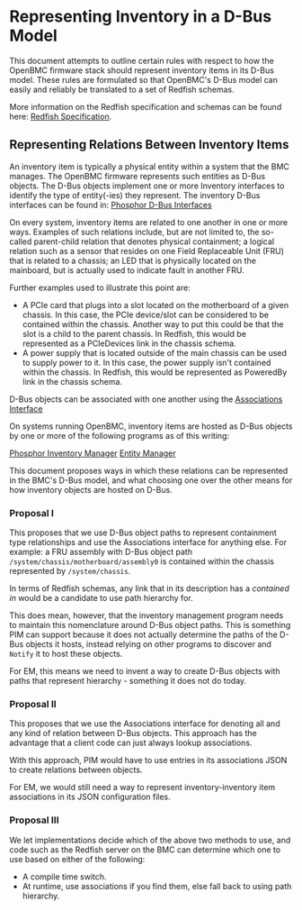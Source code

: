 # Representing Inventory in a D-Bus Model

This document attempts to outline certain rules with respect to how the OpenBMC
firmware stack should represent inventory items in its D-Bus model. These rules
are formulated so that OpenBMC's D-Bus model can easily and reliably be
translated to a set of Redfish schemas.

More information on the Redfish specification and schemas can be found here:
[Redfish Specification](http://redfish.dmtf.org/schemas/DSP0266_1.6.1.html).

## Representing Relations Between Inventory Items

An inventory item is typically a physical entity within a system that the BMC
manages. The OpenBMC firmware represents such entities as D-Bus objects. The
D-Bus objects implement one or more Inventory interfaces to identify the type of
entity(-ies) they represent. The inventory D-Bus interfaces can be found in:
[Phosphor D-Bus Interfaces](https://github.com/openbmc/phosphor-dbus-interfaces/tree/master/xyz/openbmc_project/Inventory/Item)

On every system, inventory items are related to one another in one or more ways.
Examples of such relations include, but are not limited to, the so-called
parent-child relation that denotes physical containment; a logical relation such
as a sensor that resides on one Field Replaceable Unit (FRU) that is related to
a chassis; an LED that is physically located on the mainboard, but is actually
used to indicate fault in another FRU.

Further examples used to illustrate this point are:
* A PCIe card that plugs into a slot located on the motherboard of a given
  chassis. In this case, the PCIe device/slot can be considered to be contained
  within the chassis. Another way to put this could be that the slot is a child
  to the parent chassis. In Redfish, this would be represented as a PCIeDevices
  link in the chassis schema.
* A power supply that is located outside of the main chassis can be used to
  supply power to it. In this case, the power supply isn't contained within the
  chassis. In Redfish, this would be represented as PoweredBy link in the
  chassis schema.

D-Bus objects can be associated with one another using the [Associations
Interface](https://github.com/openbmc/docs/blob/master/architecture/object-mapper.md#associations)

On systems running OpenBMC, inventory items are hosted as D-Bus objects by one
or more of the following programs as of this writing:

[Phosphor Inventory Manager](https://github.com/openbmc/phosphor-inventory-manager)
[Entity Manager](https://github.com/openbmc/entity-manager/)

This document proposes ways in which these relations can be represented in the
BMC's D-Bus model, and what choosing one over the other means for how inventory
objects are hosted on D-Bus.

### Proposal I

This proposes that we use D-Bus object paths to represent containment type
relationships and use the Associations interface for anything else. For example:
a FRU assembly with D-Bus object path `/system/chassis/motherboard/assembly0`
is contained within the chassis represented by `/system/chassis`.

In terms of Redfish schemas, any link that in its description has a *contained
in* would be a candidate to use path hierarchy for.

This does mean, however, that the inventory management program needs to maintain
this nomenclature around D-Bus object paths. This is something PIM can support
because it does not actually determine the paths of the D-Bus objects it hosts,
instead relying on other programs to discover and `Notify` it to host these
objects.

For EM, this means we need to invent a way to create D-Bus objects with paths
that represent hierarchy - something it does not do today.


### Proposal II

This proposes that we use the Associations interface for denoting all and any
kind of relation between D-Bus objects. This approach has the advantage that a
client code can just always lookup associations.

With this approach, PIM would have to use entries in its associations JSON to
create relations between objects.

For EM, we would still need a way to represent inventory-inventory item
associations in its JSON configuration files.


### Proposal III

We let implementations decide which of the above two methods to use, and code
such as the Redfish server on the BMC can determine which one to use based
on either of the following:

* A compile time switch.
* At runtime, use associations if you find them, else fall back to using path
  hierarchy.
